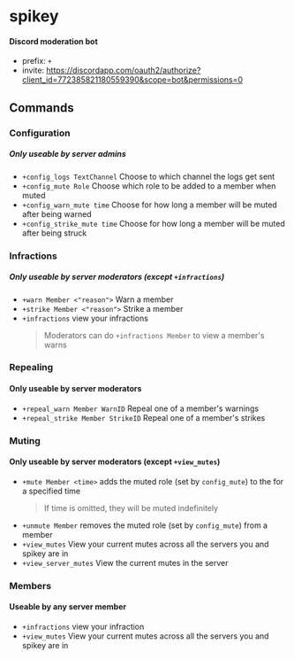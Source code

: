 # spikey
#### Discord moderation bot

- prefix: `+`
- invite: https://discordapp.com/oauth2/authorize?client_id=772385821180559390&scope=bot&permissions=0

## Commands

### Configuration
##### Only useable by server admins

- `+config_logs TextChannel` Choose to which channel the logs get sent
- `+config_mute Role` Choose which role to be added to a member when muted
- `+config_warn_mute time` Choose for how long a member will be muted after being warned
- `+config_strike_mute time` Choose for how long a member will be muted after being struck


### Infractions
##### Only useable by server moderators (except `+infractions`)

- `+warn Member <"reason">` Warn a member
- `+strike Member <"reason">` Strike a member
- `+infractions` view your infractions
  > Moderators can do `+infractions Member` to view a member's warns


### Repealing
#### Only useable by server moderators

- `+repeal_warn Member WarnID` Repeal one of a member's warnings
- `+repeal_strike Member StrikeID` Repeal one of a member's strikes


### Muting
#### Only useable by server moderators (except `+view_mutes`)

- `+mute Member <time>` adds the muted role (set by `config_mute`) to the for a specified time
  > If time is omitted, they will be muted indefinitely
- `+unmute Member` removes the muted role (set by `config_mute`) from a member
- `+view_mutes` View your current mutes across all the servers you and spikey are in
- `+view_server_mutes` View the current mutes in the server


### Members
#### Useable by any server member

- `+infractions` view your infraction
- `+view_mutes` View your current mutes across all the servers you and spikey are in
